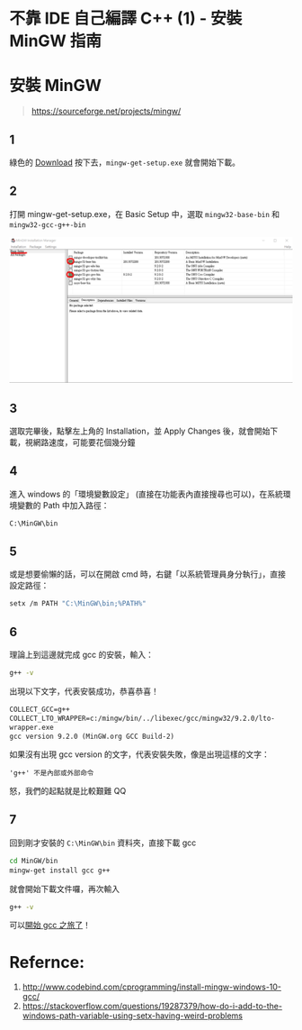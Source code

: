 # 不靠 IDE 自己編譯 C++ (1) - 安裝 MinGW 指南


# 安裝 MinGW

> https://sourceforge.net/projects/mingw/

## 1

綠色的 [Download](https://sourceforge.net/projects/mingw/files/latest/download) 按下去，`mingw-get-setup.exe` 就會開始下載。

## 2

打開 mingw-get-setup.exe，在 Basic Setup 中，選取 `mingw32-base-bin` 和 `mingw32-gcc-g++-bin`

![](/images/compile_my_cpp_with_g++/choose_mingw.png)

## 3

選取完畢後，點擊左上角的 Installation，並 Apply Changes 後，就會開始下載，視網路速度，可能要花個幾分鐘

## 4

進入 windows 的「環境變數設定」 (直接在功能表內直接搜尋也可以)，在系統環境變數的 Path 中加入路徑：

```BASH
C:\MinGW\bin
```

## 5

或是想要偷懶的話，可以在開啟 cmd 時，右鍵「以系統管理員身分執行」，直接設定路徑：

```BASH
setx /m PATH "C:\MinGW\bin;%PATH%"
```

## 6

理論上到這邊就完成 gcc 的安裝，輸入：

```BASH
g++ -v
```

出現以下文字，代表安裝成功，恭喜恭喜！

```
COLLECT_GCC=g++
COLLECT_LTO_WRAPPER=c:/mingw/bin/../libexec/gcc/mingw32/9.2.0/lto-wrapper.exe
gcc version 9.2.0 (MinGW.org GCC Build-2)
```

如果沒有出現 gcc version 的文字，代表安裝失敗，像是出現這樣的文字：

```
'g++' 不是內部或外部命令
```

怒，我們的起點就是比較艱難 QQ

## 7

回到剛才安裝的 `C:\MinGW\bin` 資料夾，直接下載 gcc

```BASH
cd MinGW/bin
mingw-get install gcc g++
```

就會開始下載文件囉，再次輸入

```BASH
g++ -v
```

可以[開始 gcc 之旅了](https://eyzim.github.io/posts/compile_my_cpp_with_g++_2/)！

# Refernce:

1. http://www.codebind.com/cprogramming/install-mingw-windows-10-gcc/
2. https://stackoverflow.com/questions/19287379/how-do-i-add-to-the-windows-path-variable-using-setx-having-weird-problems

